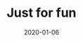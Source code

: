 ---
title: Just for fun
layout: home
modal-id: 6
date: 2020-01-06
img: lightroast.png
alt: image-alt
action: <a href="http://lightroastcomics.com">Read the comics</a>
description: I started making comics in 2018, and discovered that I really loved doing it! A few of the comics I make have to do with science, but most do not. Most people don't find materials science as entertaining as I do.
---